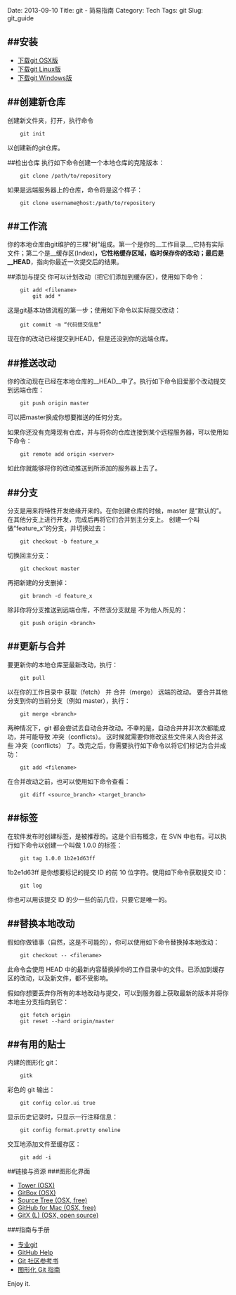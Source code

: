 Date: 2013-09-10
Title: git - 简易指南
Category: Tech
Tags: git
Slug: git_guide

##安装
------
+ [下载git OSX版](http://code.google.com/p/git-osx-installer/downloads/list?can=3)
+ [下载git Linux版](http://git.kernel.org/cgit/linux/kernel/git/torvalds/linux.git)
+ [下载git Windows版](http://code.google.com/p/msysgit/downloads/list?can=3)


##创建新仓库
------------
创建新文件夹，打开，执行命令

        git init
        
以创建新的git仓库。


##检出仓库
执行如下命令创建一个本地仓库的克隆版本：

        git clone /path/to/repository
        
如果是远端服务器上的仓库，命令将是这个样子：

        git clone username@host:/path/to/repository
        
##工作流
--------
你的本地仓库由git维护的三棵"树"组成。第一个是你的__工作目录__,它持有实际文件；第二个是__缓存区(Index)__，它性格缓存区域，临时保存你的改动；最后是__HEAD__，指向你最近一次提交后的结果。


##添加与提交
你可以计划改动（把它们添加到缓存区），使用如下命令：
    
        git add <filename>
            git add *
            
这是git基本功做流程的第一步；使用如下命令以实际提交改动：

        git commit -m “代码提交信息”
    
现在你的改动已经提交到HEAD，但是还没到你的远端仓库。


##推送改动
----------
你的改动现在已经在本地仓库的__HEAD__中了。执行如下命令旧爱那个改动提交到远端仓库：

        git push origin master
        
可以把master换成你想要推送的任何分支。

如果你还没有克隆现有仓库，并与将你的仓库连接到某个远程服务器，可以使用如下命令：

        git remote add origin <server>

如此你就能够将你的改动推送到所添加的服务器上去了。


##分支
------
分支是用来将特性开发绝缘开来的。在你创建仓库的时候，master 是“默认的”。在其他分支上进行开发，完成后再将它们合并到主分支上。
创建一个叫做“feature_x”的分支，并切换过去：

        git checkout -b feature_x
        
切换回主分支：

        git checkout master

再把新建的分支删掉：
        
        git branch -d feature_x
除非你将分支推送到远端仓库，不然该分支就是 不为他人所见的：

        git push origin <branch>
        

##更新与合并
------------
要更新你的本地仓库至最新改动，执行：

        git pull
以在你的工作目录中 获取（fetch） 并 合并（merge） 远端的改动。
要合并其他分支到你的当前分支（例如 master），执行：

        git merge <branch>

两种情况下，git 都会尝试去自动合并改动。不幸的是，自动合并并非次次都能成功，并可能导致 冲突（conflicts）。 这时候就需要你修改这些文件来人肉合并这些 冲突（conflicts） 了。改完之后，你需要执行如下命令以将它们标记为合并成功：

        git add <filename>
在合并改动之前，也可以使用如下命令查看：

        git diff <source_branch> <target_branch>


##标签
------
在软件发布时创建标签，是被推荐的。这是个旧有概念，在 SVN 中也有。可以执行如下命令以创建一个叫做 1.0.0 的标签：

        git tag 1.0.0 1b2e1d63ff
1b2e1d63ff 是你想要标记的提交 ID 的前 10 位字符。使用如下命令获取提交 ID：

        git log
你也可以用该提交 ID 的少一些的前几位，只要它是唯一的。


##替换本地改动
--------------
假如你做错事（自然，这是不可能的），你可以使用如下命令替换掉本地改动：

        git checkout -- <filename>
此命令会使用 HEAD 中的最新内容替换掉你的工作目录中的文件。已添加到缓存区的改动，以及新文件，都不受影响。

假如你想要丢弃你所有的本地改动与提交，可以到服务器上获取最新的版本并将你本地主分支指向到它：

        git fetch origin
        git reset --hard origin/master


##有用的贴士
------------
内建的图形化 git：

        gitk
彩色的 git 输出：

        git config color.ui true
显示历史记录时，只显示一行注释信息：

        git config format.pretty oneline
交互地添加文件至缓存区：

        git add -i
        

##链接与资源
###图形化界面
+ [Tower (OSX)](http://www.git-tower.com/)
+ [GitBox (OSX)](https://itunes.apple.com/cn/app/id403388357?mt=12)
+ [Source Tree (OSX, free)](http://www.sourcetreeapp.com/)
+ [GitHub for Mac (OSX, free)](http://mac.github.com/)
+ [GitX (L) (OSX, open source)](http://gitx.laullon.com/)

###指南与手册
+ [专业git](http://progit.org/book/)
+ [GitHub Help](https://help.github.com/)
+ [Git 社区参考书](http://book.git-scm.com/)
+ [图形化 Git 指南](http://marklodato.github.io/visual-git-guide/index-en.html)


Enjoy it.
